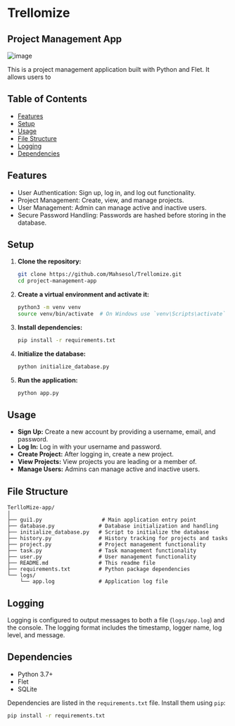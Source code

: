 # Trellomize
## Project Management App
![image](https://github.com/Mahsesol/Trellomize/assets/154425249/97bf4f71-b371-4576-bc77-fa10bd8bf013)

This is a project management application built with Python and Flet. It allows users to

## Table of Contents

- [Features](#features)
- [Setup](#setup)
- [Usage](#usage)
- [File Structure](#file-structure)
- [Logging](#logging)
- [Dependencies](#dependencies)


## Features

- User Authentication: Sign up, log in, and log out functionality.
- Project Management: Create, view, and manage projects.
- User Management: Admin can manage active and inactive users.
- Secure Password Handling: Passwords are hashed before storing in the database.

## Setup

1. **Clone the repository:**
    ```bash
    git clone https://github.com/Mahsesol/Trellomize.git
    cd project-management-app
    ```

2. **Create a virtual environment and activate it:**
    ```bash
    python3 -m venv venv
    source venv/bin/activate  # On Windows use `venv\Scripts\activate`
    ```

3. **Install dependencies:**
    ```bash
    pip install -r requirements.txt
    ```

4. **Initialize the database:**
    ```bash
    python initialize_database.py
    ```

5. **Run the application:**
    ```bash
    python app.py
    ```

## Usage

- **Sign Up:** Create a new account by providing a username, email, and password.
- **Log In:** Log in with your username and password.
- **Create Project:** After logging in, create a new project.
- **View Projects:** View projects you are leading or a member of.
- **Manage Users:** Admins can manage active and inactive users.

## File Structure

```plaintext
TerlloMize-app/
│
├── gui1.py                   # Main application entry point
├── database.py              # Database initialization and handling
├── initialize_database.py   # Script to initialize the database
├── history.py               # History tracking for projects and tasks
├── project.py               # Project management functionality
├── task.py                  # Task management functionality
├── user.py                  # User management functionality
├── README.md                # This readme file
├── requirements.txt         # Python package dependencies
└── logs/
    └── app.log              # Application log file
```

## Logging

Logging is configured to output messages to both a file (`logs/app.log`) and the console. The logging format includes the timestamp, logger name, log level, and message.

## Dependencies

- Python 3.7+
- Flet
- SQLite

Dependencies are listed in the `requirements.txt` file. Install them using `pip`:

```bash
pip install -r requirements.txt
```
